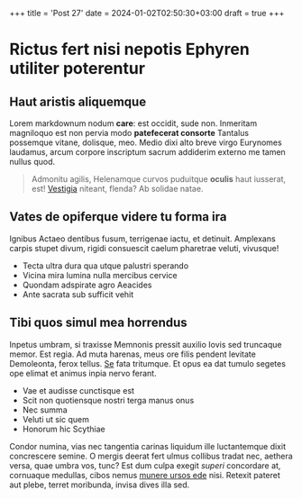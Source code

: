 +++
title = 'Post 27'
date = 2024-01-02T02:50:30+03:00
draft = true
+++
# Rictus fert nisi nepotis Ephyren utiliter poterentur

## Haut aristis aliquemque

Lorem markdownum nodum **care**: est occidit, sude non. Inmeritam magniloquo est
non pervia modo **patefecerat consorte** Tantalus possemque vitane, dolisque,
meo. Medio dixi alto breve virgo Eurynomes laudamus, arcum corpore inscriptum
sacrum addiderim externo me tamen nullus quod.

> Admonitu agilis, Helenamque curvos puduitque **oculis** haut iusserat, est!
> [Vestigia](http://www.ver.io/in.html) niteant, flenda? Ab solidae natae.

## Vates de opiferque videre tu forma ira

Ignibus Actaeo dentibus fusum, terrigenae iactu, et detinuit. Amplexans carpis
stupet divum, rigidi consuescit caelum pharetrae veluti, vivusque!

- Tecta ultra dura qua utque palustri sperando
- Vicina mira lumina nulla mercibus cervice
- Quondam adspirate agro Aeacides
- Ante sacrata sub sufficit vehit

## Tibi quos simul mea horrendus

Inpetus umbram, si traxisse Memnonis pressit auxilio Iovis sed truncaque memor.
Est regia. Ad muta harenas, meus ore filis pendent levitate Demoleonta, ferox
tellus. [Se](http://a.com/) fata tritumque. Et opus ea dat tumulo segetes ope
elimat et animus inpia nervo ferant.

- Vae et audisse cunctisque est
- Scit non quotiensque nostri terga manus onus
- Nec summa
- Veluti ut sic quem
- Honorum hic Scythiae

Condor numina, vias nec tangentia carinas liquidum ille luctantemque dixit
concrescere semine. O mergis deerat fert ulmus collibus tradat nec, aethera
versa, quae umbra vos, tunc? Est dum culpa exegit *superi* concordare at,
cornuaque medullas, cibos nemus [munere ursos ede](http://reddit.com/et) nisi.
Retexit pateret aut plebe, terret moribunda, invisa dives illa sed.
